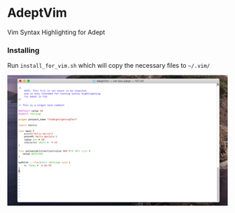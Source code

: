 # AdeptVim
Vim Syntax Highlighting for Adept



### Installing

Run `install_for_vim.sh` which will copy the necessary files to `~/.vim/`

![screenshot](https://raw.githubusercontent.com/IsaacShelton/AdeptVim/master/github/ss1.png)
